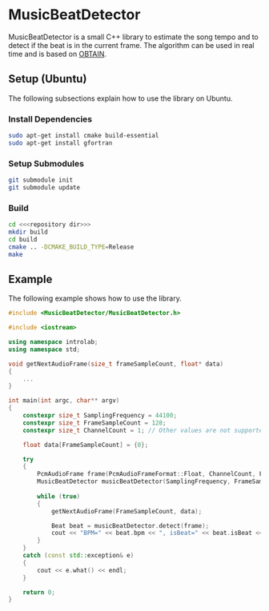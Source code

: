 # MusicBeatDetector
MusicBeatDetector is a small C++ library to estimate the song tempo and to detect if the beat is in the current frame. The algorithm can be used in real time and is based on [OBTAIN](https://arxiv.org/abs/1704.02216).

## Setup (Ubuntu)
The following subsections explain how to use the library on Ubuntu.

### Install Dependencies
```bash
sudo apt-get install cmake build-essential
sudo apt-get install gfortran
```

### Setup Submodules
```bash
git submodule init
git submodule update
```

### Build
```bash
cd <<<repository dir>>>
mkdir build
cd build
cmake .. -DCMAKE_BUILD_TYPE=Release
make
```

## Example
The following example shows how to use the library.

```cpp
#include <MusicBeatDetector/MusicBeatDetector.h>

#include <iostream>

using namespace introlab;
using namespace std;

void getNextAudioFrame(size_t frameSampleCount, float* data)
{
    ...
}

int main(int argc, char** argv)
{
    constexpr size_t SamplingFrequency = 44100;
    constexpr size_t FrameSampleCount = 128;
    constexpr size_t ChannelCount = 1; // Other values are not supported

    float data[FrameSampleCount] = {0};

    try
    {
        PcmAudioFrame frame(PcmAudioFrameFormat::Float, ChannelCount, FrameSampleCount, reinterpret_cast<uint8_t*>(data));
        MusicBeatDetector musicBeatDetector(SamplingFrequency, FrameSampleCount);
    
        while (true)
        {
            getNextAudioFrame(FrameSampleCount, data);

            Beat beat = musicBeatDetector.detect(frame);
            cout << "BPM=" << beat.bpm << ", isBeat=" << beat.isBeat << endl;       
        }
    }
    catch (const std::exception& e)
    {
        cout << e.what() << endl;
    }

    return 0;
}
```
